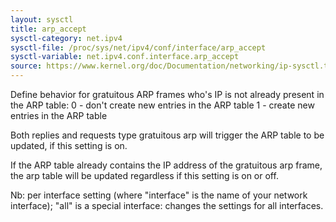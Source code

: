 ```yaml
---
layout: sysctl
title: arp_accept
sysctl-category: net.ipv4
sysctl-file: /proc/sys/net/ipv4/conf/interface/arp_accept
sysctl-variable: net.ipv4.conf.interface.arp_accept
source: https://www.kernel.org/doc/Documentation/networking/ip-sysctl.txt
---
```

Define behavior for gratuitous ARP frames who's IP is not
already present in the ARP table:
0 - don't create new entries in the ARP table
1 - create new entries in the ARP table

Both replies and requests type gratuitous arp will trigger the
ARP table to be updated, if this setting is on.

If the ARP table already contains the IP address of the
gratuitous arp frame, the arp table will be updated regardless
if this setting is on or off.


Nb: per interface setting (where "interface" is the name of your network interface); "all" is a special interface: changes the settings for all interfaces.

